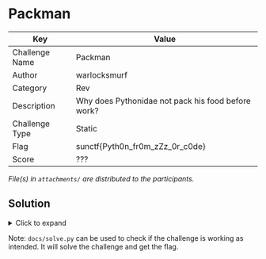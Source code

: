 # Packman

| Key            | Value                                              |
|----------------|----------------------------------------------------|
| Challenge Name | Packman                                            |
| Author         | warlocksmurf                                       |
| Category       | Rev                                                |
| Description    | Why does Pythonidae not pack his food before work? |
| Challenge Type | Static                                             |
| Flag           | sunctf{Pyth0n_fr0m_zZz_0r_c0de}                    |
| Score          | ???                                                |

*File(s) in `attachments/` are distributed to the participants.*

## Solution

<details>
<summary>Click to expand</summary>

1) The executable is packed with PyInstaller, depack it will provide a suspicious `packman.pyc` file. See
   `docs/packman.exe_extracted.zip`.

2) The `packman.pyc` file can be decompiled with tools and online websites to uncover the malicious script. See
   `docs\packman_pyc_decompiled.py`.

3) From the script you can see the flag, `8cbb8acce9e5a6ffd9e858891a57876dfa3a4e49b71309b928d134ae40ad8f79`, is
   encrypted with AES key `536e616b6548617465734c616464657273496e4d79496e666f537465616c6572`. Copy and run the
   `decrypt_flag` function with these values.

</details>

Note: `docs/solve.py` can be used to check if the challenge is working as intended. It will solve the challenge and get
the flag.
